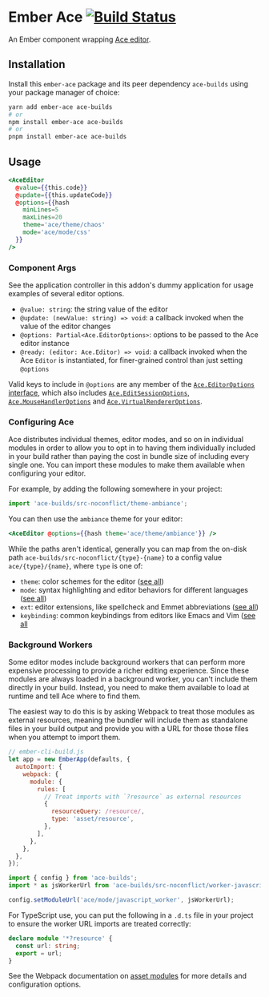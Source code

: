 # Ember Ace [![Build Status](https://travis-ci.org/dfreeman/ember-ace.svg?branch=master)](https://travis-ci.org/dfreeman/ember-ace)

An Ember component wrapping [Ace editor](https://ace.c9.io).

## Installation

Install this `ember-ace` package and its peer dependency `ace-builds` using your package manager of choice:

```bash
yarn add ember-ace ace-builds
# or
npm install ember-ace ace-builds
# or
pnpm install ember-ace ace-builds
```

## Usage

```hbs
<AceEditor
  @value={{this.code}}
  @update={{this.updateCode}}
  @options={{hash
    minLines=5
    maxLines=20
    theme='ace/theme/chaos'
    mode='ace/mode/css'
  }}
/>
```

### Component Args

See the application controller in this addon's dummy application for usage examples of several editor options.

- `@value: string`: the string value of the editor
- `@update: (newValue: string) => void`: a callback invoked when the value of the editor changes
- `@options: Partial<Ace.EditorOptions>`: options to be passed to the Ace editor instance
- `@ready: (editor: Ace.Editor) => void`: a callback invoked when the Ace `Editor` is instantiated, for finer-grained control than just setting `@options`

Valid keys to include in `@options` are any member of the [`Ace.EditorOptions` interface](https://github.com/ajaxorg/ace/blob/f7432f5264102b40e48dab1e948f47e195fc1459/ace.d.ts#L205-L223), which also includes [`Ace.EditSessionOptions`](https://github.com/ajaxorg/ace/blob/f7432f5264102b40e48dab1e948f47e195fc1459/ace.d.ts#L157-L170), [`Ace.MouseHandlerOptions`](https://github.com/ajaxorg/ace/blob/f7432f5264102b40e48dab1e948f47e195fc1459/ace.d.ts#L197-L203) and [`Ace.VirtualRendererOptions`](https://github.com/ajaxorg/ace/blob/f7432f5264102b40e48dab1e948f47e195fc1459/ace.d.ts#L172-L195).

### Configuring Ace

Ace distributes individual themes, editor modes, and so on in individual modules in order to allow you to opt in to having them individually included in your build rather than paying the cost in bundle size of including every single one. You can import these modules to make them available when configuring your editor.

For example, by adding the following somewhere in your project:

```ts
import 'ace-builds/src-noconflict/theme-ambiance';
```

You can then use the `ambiance` theme for your editor:

```hbs
<AceEditor @options={{hash theme='ace/theme/ambiance'}} />
```

While the paths aren't identical, generally you can map from the on-disk path `ace-builds/src-noconflict/{type}-{name}` to a config value `ace/{type}/{name}`, where `type` is one of:

- `theme`: color schemes for the editor ([see all](https://github.com/ajaxorg/ace/tree/master/lib/ace/theme))
- `mode`: syntax highlighting and editor behaviors for different languages ([see all](https://github.com/ajaxorg/ace/tree/master/lib/ace/mode))
- `ext`: editor extensions, like spellcheck and Emmet abbreviations ([see all](https://github.com/ajaxorg/ace/tree/master/lib/ace/ext))
- `keybinding`: common keybindings from editors like Emacs and Vim ([see all](https://github.com/ajaxorg/ace/tree/master/lib/ace/keyboard)

### Background Workers

Some editor modes include background workers that can perform more expensive processing to provide a richer editing experience. Since these modules are always loaded in a background worker, you can't include them directly in your build. Instead, you need to make them available to load at runtime and tell Ace where to find them.

The easiest way to do this is by asking Webpack to treat those modules as external resources, meaning the bundler will include them as standalone files in your build output and provide you with a URL for those those files when you attempt to import them.

```js
// ember-cli-build.js
let app = new EmberApp(defaults, {
  autoImport: {
    webpack: {
      module: {
        rules: [
          // Treat imports with `?resource` as external resources
          {
            resourceQuery: /resource/,
            type: 'asset/resource',
          },
        ],
      },
    },
  },
});
```

```ts
import { config } from 'ace-builds';
import * as jsWorkerUrl from 'ace-builds/src-noconflict/worker-javascript?resource';

config.setModuleUrl('ace/mode/javascript_worker', jsWorkerUrl);
```

For TypeScript use, you can put the following in a `.d.ts` file in your project to ensure the worker URL imports are treated correctly:

```ts
declare module '*?resource' {
  const url: string;
  export = url;
}
```

See the Webpack documentation on [asset modules](https://webpack.js.org/guides/asset-modules/) for more details and configuration options.

